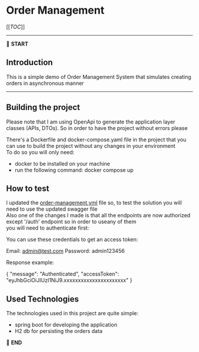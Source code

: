# Order Management

[[_TOC_]]

---

:scroll: **START**

## Introduction

This is a simple demo of Order Management System that simulates creating orders in asynchronous manner

---

## Building the project

Please note that I am using OpenApi to generate the application layer classes (APIs, DTOs).
So in order to have the project without errors please

There's a Dockerfile and docker-compose.yaml file in the project that you can use to build the project without any changes in your environment </br>
To do so you will only need:
- docker to be installed on your machine
- run the following command: docker compose up

## How to test

I updated the [order-management.yml](order-management.yml) file so, to test the solution you will need to use the updated swagger file<br>
Also one of the changes I made is that all the endpoints are now authorized except '/auth' endpoint so in order to useany of them<br>
you will need to authenticate first:

You can use these credentials to get an access token:

Email: admin@test.com
Password: admin123456

Response example:

{
"message": "Authenticated",
"accessToken": "eyJhbGciOiJIUzI1NiJ9.xxxxxxxxxxxxxxxxxxxxxx"
}

## Used Technologies
The technologies used in this project are quite simple:
- spring boot for developing the application
- H2 db for persisting the orders data

:scroll: **END**
